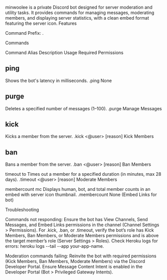 minwoolee is a private Discord bot designed for server moderation and utility tasks. It provides commands for managing messages, moderating members, and displaying server statistics, with a clean embed format featuring the server icon.
Features

Command Prefix: .

Commands



Command
Alias
Description
Usage
Required Permissions



ping
-
Shows the bot's latency in milliseconds.
.ping
None


purge
-
Deletes a specified number of messages (1–100).
.purge <amount>
Manage Messages


kick
-
Kicks a member from the server.
.kick <@user> [reason]
Kick Members


ban
-
Bans a member from the server.
.ban <@user> [reason]
Ban Members


timeout
to
Times out a member for a specified duration (in minutes, max 28 days).
.timeout <@user> <minutes> [reason]
Moderate Members


membercount
mc
Displays human, bot, and total member counts in an embed with server icon thumbnail.
.membercount
None (Embed Links for bot)


Troubleshooting

Commands not responding:
Ensure the bot has View Channels, Send Messages, and Embed Links permissions in the channel (Channel Settings > Permissions).
For .kick, .ban, or .timeout, verify the bot’s role has Kick Members, Ban Members, or Moderate Members permissions and is above the target member’s role (Server Settings > Roles).
Check Heroku logs for errors: heroku logs --tail --app your-app-name.


Moderation commands failing:
Reinvite the bot with required permissions (Kick Members, Ban Members, Moderate Members) via the Discord Developer Portal.
Ensure Message Content Intent is enabled in the Developer Portal (Bot > Privileged Gateway Intents).



